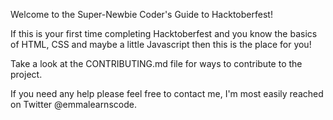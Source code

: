Welcome to the Super-Newbie Coder's Guide to Hacktoberfest!

If this is your first time completing Hacktoberfest and you know the basics of HTML, CSS and maybe a little Javascript then this is the place for you!

Take a look at the CONTRIBUTING.md file for ways to contribute to the project.

If you need any help please feel free to contact me, I'm most easily reached on Twitter @emmalearnscode.
